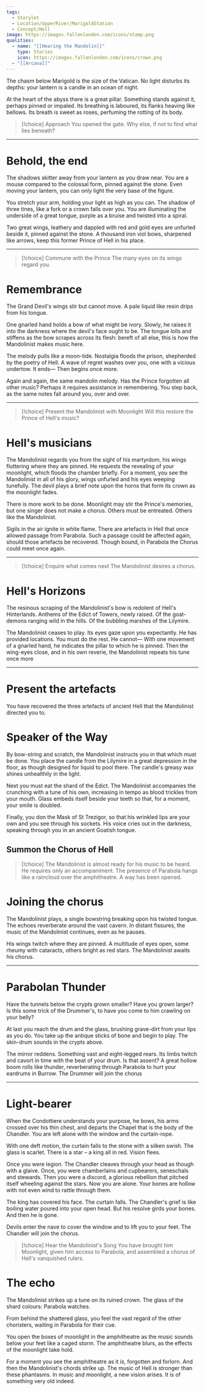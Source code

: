 ```yaml
---
tags:
  - Storylet
  - Location/UpperRiver/MarigoldStation
  - Concept/Hell
image: https://images.fallenlondon.com/icons/stamp.png
qualities:
  - name: "[[Hearing the Mandolin]]"
    type: Stories
    icon: https://images.fallenlondon.com/icons/crown.png
  - "[[Arcana]]"
---
```

The chasm below Marigold is the size of the Vatican. No light disturbs its depths: your lantern is a candle in an ocean of night.

At the heart of the abyss there is a great pillar. Something stands against it, perhaps pinned or impaled. Its breathing is laboured, its flanks heaving like bellows. Its breath is sweet as roses, perfuming the rotting of its body.


> [!choice] Approach
> You opened the gate. Why else, if not to find what lies beneath?

---

# Behold, the end

The shadows skitter away from your lantern as you draw near. You are a mouse compared to the colossal form, pinned against the stone. Even moving your lantern, you can only light the very base of the figure.

You stretch your arm, holding your light as high as you can. The shadow of three tines, like a fork or a crown falls over you. You are illuminating the underside of a great tongue, purple as a bruise and twisted into a spiral.

Two great wings, leathery and dappled with red and gold eyes are unfurled beside it, pinned against the stone. A thousand iron viol bows, sharpened like arrows, keep this former Prince of Hell in his place.

---

> [!choice] Commune with the Prince
> The many eyes on its wings regard you.


# Remembrance

The Grand Devil's wings stir but cannot move. A pale liquid like resin drips from his tongue.

One gnarled hand holds a bow of what might be ivory. Slowly, he raises it into the darkness where the devil's face ought to be. The tongue lolls and stiffens as the bow scrapes across its flesh: bereft of all else, this is how the Mandolinist makes music here.

The melody pulls like a moon-tide. Nostalgia floods the prison, shepherded by the poetry of Hell. A wave of regret washes over you, one with a vicious undertow. It ends— Then begins once more.

Again and again, the same mandolin melody. Has the Prince forgotten all other music? Perhaps it requires assistance in remembering. You step back, as the same notes fall around you, over and over.

---

> [!choice] Present the Mandolinist with Moonlight
> Will this restore the Prince of Hell's music?


# Hell's musicians

The Mandolinist regards you from the sight of his martyrdom, his wings fluttering where they are pinned. He requests the revealing of your moonlight, which floods the chamber briefly. For a moment, you see the Mandolinist in all of his glory, wings unfurled and his eyes weeping tunefully. The devil plays a brief note upon the horns that form its crown as the moonlight fades.

There is more work to be done. Moonlight may stir the Prince's memories, but one singer does not make a chorus. Others must be entreated. Others like the Mandolinist.

Sigils in the air ignite in white flame. There are artefacts in Hell that once allowed passage from Parabola. Such a passage could be affected again, should those artefacts be recovered. Though bound, in Parabola the Chorus could meet once again.

---

> [!choice] Enquire what comes next
> The Mandolinist desires a chorus.

# Hell's Horizons

The resinous scraping of the Mandolinist's bow is redolent of Hell's Hinterlands. Anthems of the Edict of Towers, newly raised. Of the goat-demons ranging wild in the hills. Of the bubbling marshes of the Lilymire.

The Mandolinist ceases to play. Its eyes gaze upon you expectantly. He has provided locations. You must do the rest. He cannot— With one movement of a gnarled hand, he indicates the pillar to which he is pinned. Then the wing-eyes close, and in his own reverie, the Mandolinist repeats his tune once more

---

# Present the artefacts

You have recovered the three artefacts of ancient Hell that the Mandolinist directed you to.

# Speaker of the Way

By bow-string and scratch, the Mandolinist instructs you in that which must be done. You place the candle from the Lilymire in a great depression in the floor, as though designed for liquid to pool there. The candle's greasy wax shines unhealthily in the light.

Next you must eat the shard of the Edict. The Mandolinist accompanies the crunching with a tune of his own, increasing in tempo as blood trickles from your mouth. Glass embeds itself beside your teeth so that, for a moment, your smile is doubled.

Finally, you don the Mask of St Trezigor, so that his wrinkled lips are your own and you see through his sockets. His voice cries out in the darkness, speaking through you in an ancient Goatish tongue.

## Summon the Chorus of Hell


> [!choice] The Mandolinist is almost ready for his music to be heard. He requires only an accompaniment.
> The presence of Parabola hangs like a raincloud over the amphitheatre. A way has been opened.

# Joining the chorus

The Mandolinist plays, a single bowstring breaking upon his twisted tongue. The echoes reverberate around the vast cavern. In distant fissures, the music of the Mandolinist continues, even as he pauses.

His wings twitch where they are pinned. A multitude of eyes open, some rheumy with cataracts, others bright as red stars. The Mandolinist awaits his chorus.

---

# Parabolan Thunder

Have the tunnels below the crypts grown smaller? Have you grown larger? Is this some trick of the Drummer's, to have you come to him crawling on your belly?

At last you reach the drum and the glass, brushing grave-dirt from your lips as you do. You take up the antique sticks of bone and begin to play. The skin-drum sounds in the crypts above.

The mirror reddens. Something vast and eight-legged rears. Its limbs twitch and cavort in time with the beat of your drum. Is that assent? A great hollow boom rolls like thunder, reverberating through Parabola to hurt your eardrums in Burrow. The Drummer will join the chorus

----

# Light-bearer

When the Condottiere understands your purpose, he bows, his arms crossed over his thin chest, and departs the Chapel that is the body of the Chandler. You are left alone with the window and the curtain-rope.

With one deft motion, the curtain falls to the stone with a silken swish. The glass is scarlet. There is a star – a king all in red. Vision flees.

Once you were legion. The Chandler cleaves through your head as though with a glaive. Once, you were chamberlains and cupbearers, seneschals and stewards. Then you were a discord, a glorious rebellion that pitched itself wheeling against the stars. Now you are alone. Your bones are hollow with not even wind to rattle through them.

The king has covered his face. The curtain falls. The Chandler's grief is like boiling water poured into your open head. But his resolve girds your bones. And then he is gone.

Devils enter the nave to cover the window and to lift you to your feet. The Chandler will join the chorus.

> [!choice] Hear the Mandolinist's Song
> You have brought him Moonlight, given him access to Parabola, and assembled a chorus of Hell's vanquished rulers.

# The echo

The Mandolinist strikes up a tune on its ruined crown. The glass of the shard colours: Parabola watches.

From behind the shattered glass, you feel the vast regard of the other choristers, waiting in Parabola for their cue.

You open the boxes of moonlight in the amphitheatre as the music sounds below your feet like a caged storm. The amphitheatre blurs, as the effects of the moonlight take hold.

For a moment you see the amphitheatre as it is, forgotten and forlorn. And then the Mandolinist's chords strike up. The music of Hell is stronger than these phantasms. In music and moonlight, a new vision arises. It is of something very old indeed.